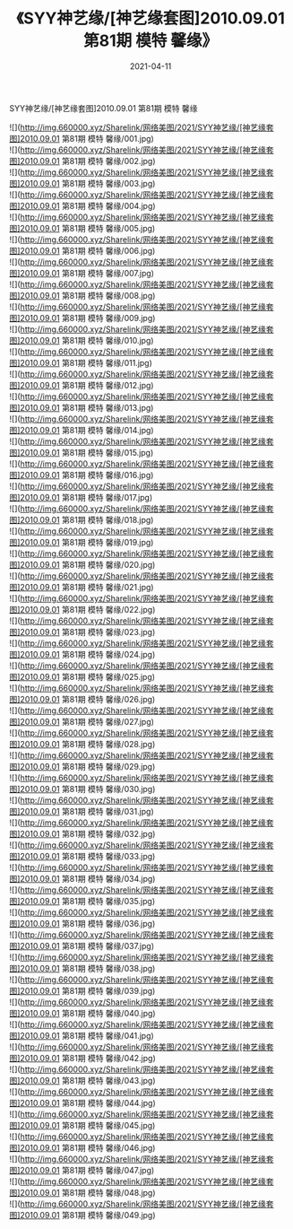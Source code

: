 ﻿---
layout: post
title:  《SYY神艺缘/[神艺缘套图]2010.09.01 第81期 模特 馨缘》
date:   2021-04-11
img: http://img.660000.xyz/Sharelink/网络美图/2021/SYY神艺缘/[神艺缘套图]2010.09.01 第81期 模特 馨缘/000.jpg
categories: [美女, 清纯, 唯美]
---

SYY神艺缘/[神艺缘套图]2010.09.01 第81期 模特 馨缘

 ![](http://img.660000.xyz/Sharelink/网络美图/2021/SYY神艺缘/[神艺缘套图]2010.09.01 第81期 模特 馨缘/001.jpg) <br>![](http://img.660000.xyz/Sharelink/网络美图/2021/SYY神艺缘/[神艺缘套图]2010.09.01 第81期 模特 馨缘/002.jpg) <br>![](http://img.660000.xyz/Sharelink/网络美图/2021/SYY神艺缘/[神艺缘套图]2010.09.01 第81期 模特 馨缘/003.jpg) <br>![](http://img.660000.xyz/Sharelink/网络美图/2021/SYY神艺缘/[神艺缘套图]2010.09.01 第81期 模特 馨缘/004.jpg) <br>![](http://img.660000.xyz/Sharelink/网络美图/2021/SYY神艺缘/[神艺缘套图]2010.09.01 第81期 模特 馨缘/005.jpg) <br>![](http://img.660000.xyz/Sharelink/网络美图/2021/SYY神艺缘/[神艺缘套图]2010.09.01 第81期 模特 馨缘/006.jpg) <br>![](http://img.660000.xyz/Sharelink/网络美图/2021/SYY神艺缘/[神艺缘套图]2010.09.01 第81期 模特 馨缘/007.jpg) <br>![](http://img.660000.xyz/Sharelink/网络美图/2021/SYY神艺缘/[神艺缘套图]2010.09.01 第81期 模特 馨缘/008.jpg) <br>![](http://img.660000.xyz/Sharelink/网络美图/2021/SYY神艺缘/[神艺缘套图]2010.09.01 第81期 模特 馨缘/009.jpg) <br>![](http://img.660000.xyz/Sharelink/网络美图/2021/SYY神艺缘/[神艺缘套图]2010.09.01 第81期 模特 馨缘/010.jpg) <br>![](http://img.660000.xyz/Sharelink/网络美图/2021/SYY神艺缘/[神艺缘套图]2010.09.01 第81期 模特 馨缘/011.jpg) <br>![](http://img.660000.xyz/Sharelink/网络美图/2021/SYY神艺缘/[神艺缘套图]2010.09.01 第81期 模特 馨缘/012.jpg) <br>![](http://img.660000.xyz/Sharelink/网络美图/2021/SYY神艺缘/[神艺缘套图]2010.09.01 第81期 模特 馨缘/013.jpg) <br>![](http://img.660000.xyz/Sharelink/网络美图/2021/SYY神艺缘/[神艺缘套图]2010.09.01 第81期 模特 馨缘/014.jpg) <br>![](http://img.660000.xyz/Sharelink/网络美图/2021/SYY神艺缘/[神艺缘套图]2010.09.01 第81期 模特 馨缘/015.jpg) <br>![](http://img.660000.xyz/Sharelink/网络美图/2021/SYY神艺缘/[神艺缘套图]2010.09.01 第81期 模特 馨缘/016.jpg) <br>![](http://img.660000.xyz/Sharelink/网络美图/2021/SYY神艺缘/[神艺缘套图]2010.09.01 第81期 模特 馨缘/017.jpg) <br>![](http://img.660000.xyz/Sharelink/网络美图/2021/SYY神艺缘/[神艺缘套图]2010.09.01 第81期 模特 馨缘/018.jpg) <br>![](http://img.660000.xyz/Sharelink/网络美图/2021/SYY神艺缘/[神艺缘套图]2010.09.01 第81期 模特 馨缘/019.jpg) <br>![](http://img.660000.xyz/Sharelink/网络美图/2021/SYY神艺缘/[神艺缘套图]2010.09.01 第81期 模特 馨缘/020.jpg) <br>![](http://img.660000.xyz/Sharelink/网络美图/2021/SYY神艺缘/[神艺缘套图]2010.09.01 第81期 模特 馨缘/021.jpg) <br>![](http://img.660000.xyz/Sharelink/网络美图/2021/SYY神艺缘/[神艺缘套图]2010.09.01 第81期 模特 馨缘/022.jpg) <br>![](http://img.660000.xyz/Sharelink/网络美图/2021/SYY神艺缘/[神艺缘套图]2010.09.01 第81期 模特 馨缘/023.jpg) <br>![](http://img.660000.xyz/Sharelink/网络美图/2021/SYY神艺缘/[神艺缘套图]2010.09.01 第81期 模特 馨缘/024.jpg) <br>![](http://img.660000.xyz/Sharelink/网络美图/2021/SYY神艺缘/[神艺缘套图]2010.09.01 第81期 模特 馨缘/025.jpg) <br>![](http://img.660000.xyz/Sharelink/网络美图/2021/SYY神艺缘/[神艺缘套图]2010.09.01 第81期 模特 馨缘/026.jpg) <br>![](http://img.660000.xyz/Sharelink/网络美图/2021/SYY神艺缘/[神艺缘套图]2010.09.01 第81期 模特 馨缘/027.jpg) <br>![](http://img.660000.xyz/Sharelink/网络美图/2021/SYY神艺缘/[神艺缘套图]2010.09.01 第81期 模特 馨缘/028.jpg) <br>![](http://img.660000.xyz/Sharelink/网络美图/2021/SYY神艺缘/[神艺缘套图]2010.09.01 第81期 模特 馨缘/029.jpg) <br>![](http://img.660000.xyz/Sharelink/网络美图/2021/SYY神艺缘/[神艺缘套图]2010.09.01 第81期 模特 馨缘/030.jpg) <br>![](http://img.660000.xyz/Sharelink/网络美图/2021/SYY神艺缘/[神艺缘套图]2010.09.01 第81期 模特 馨缘/031.jpg) <br>![](http://img.660000.xyz/Sharelink/网络美图/2021/SYY神艺缘/[神艺缘套图]2010.09.01 第81期 模特 馨缘/032.jpg) <br>![](http://img.660000.xyz/Sharelink/网络美图/2021/SYY神艺缘/[神艺缘套图]2010.09.01 第81期 模特 馨缘/033.jpg) <br>![](http://img.660000.xyz/Sharelink/网络美图/2021/SYY神艺缘/[神艺缘套图]2010.09.01 第81期 模特 馨缘/034.jpg) <br>![](http://img.660000.xyz/Sharelink/网络美图/2021/SYY神艺缘/[神艺缘套图]2010.09.01 第81期 模特 馨缘/035.jpg) <br>![](http://img.660000.xyz/Sharelink/网络美图/2021/SYY神艺缘/[神艺缘套图]2010.09.01 第81期 模特 馨缘/036.jpg) <br>![](http://img.660000.xyz/Sharelink/网络美图/2021/SYY神艺缘/[神艺缘套图]2010.09.01 第81期 模特 馨缘/037.jpg) <br>![](http://img.660000.xyz/Sharelink/网络美图/2021/SYY神艺缘/[神艺缘套图]2010.09.01 第81期 模特 馨缘/038.jpg) <br>![](http://img.660000.xyz/Sharelink/网络美图/2021/SYY神艺缘/[神艺缘套图]2010.09.01 第81期 模特 馨缘/039.jpg) <br>![](http://img.660000.xyz/Sharelink/网络美图/2021/SYY神艺缘/[神艺缘套图]2010.09.01 第81期 模特 馨缘/040.jpg) <br>![](http://img.660000.xyz/Sharelink/网络美图/2021/SYY神艺缘/[神艺缘套图]2010.09.01 第81期 模特 馨缘/041.jpg) <br>![](http://img.660000.xyz/Sharelink/网络美图/2021/SYY神艺缘/[神艺缘套图]2010.09.01 第81期 模特 馨缘/042.jpg) <br>![](http://img.660000.xyz/Sharelink/网络美图/2021/SYY神艺缘/[神艺缘套图]2010.09.01 第81期 模特 馨缘/043.jpg) <br>![](http://img.660000.xyz/Sharelink/网络美图/2021/SYY神艺缘/[神艺缘套图]2010.09.01 第81期 模特 馨缘/044.jpg) <br>![](http://img.660000.xyz/Sharelink/网络美图/2021/SYY神艺缘/[神艺缘套图]2010.09.01 第81期 模特 馨缘/045.jpg) <br>![](http://img.660000.xyz/Sharelink/网络美图/2021/SYY神艺缘/[神艺缘套图]2010.09.01 第81期 模特 馨缘/046.jpg) <br>![](http://img.660000.xyz/Sharelink/网络美图/2021/SYY神艺缘/[神艺缘套图]2010.09.01 第81期 模特 馨缘/047.jpg) <br>![](http://img.660000.xyz/Sharelink/网络美图/2021/SYY神艺缘/[神艺缘套图]2010.09.01 第81期 模特 馨缘/048.jpg) <br>![](http://img.660000.xyz/Sharelink/网络美图/2021/SYY神艺缘/[神艺缘套图]2010.09.01 第81期 模特 馨缘/049.jpg) <br>
